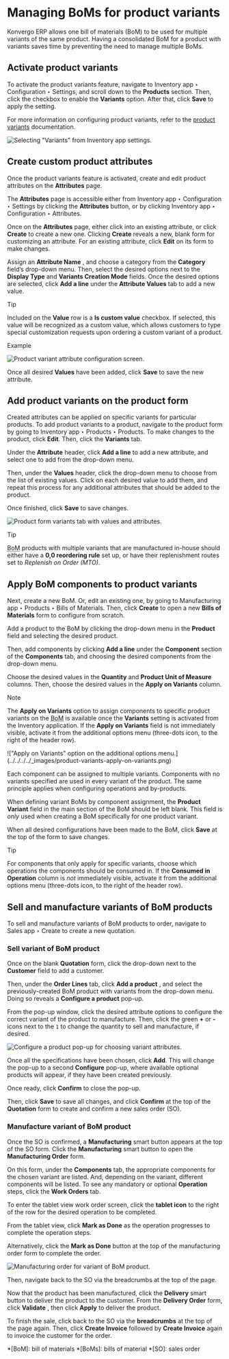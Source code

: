 # Managing BoMs for product variants

Konvergo ERP allows one bill of materials (BoM) to be used for multiple variants of
the same product. Having a consolidated BoM for a product with variants saves
time by preventing the need to manage multiple BoMs.

## Activate product variants

To activate the product variants feature, navigate to Inventory app ‣
Configuration ‣ Settings, and scroll down to the **Products** section. Then,
click the checkbox to enable the **Variants** option. After that, click
**Save** to apply the setting.

For more information on configuring product variants, refer to the [product
variants](../../../sales/sales/products_prices/products/variants)
documentation.

![Selecting "Variants" from Inventory app
settings.](../../../../_images/product-variants-variants-settings.png)

## Create custom product attributes

Once the product variants feature is activated, create and edit product
attributes on the **Attributes** page.

The **Attributes** page is accessible either from Inventory app ‣
Configuration ‣ Settings by clicking the **Attributes** button, or by clicking
Inventory app ‣ Configuration ‣ Attributes.

Once on the **Attributes** page, either click into an existing attribute, or
click **Create** to create a new one. Clicking **Create** reveals a new, blank
form for customizing an attribute. For an existing attribute, click **Edit**
on its form to make changes.

Assign an **Attribute Name** , and choose a category from the **Category**
field’s drop-down menu. Then, select the desired options next to the **Display
Type** and **Variants Creation Mode** fields. Once the desired options are
selected, click **Add a line** under the **Attribute Values** tab to add a new
value.

<div class="alert alert-info">
<p class="alert-title">
Tip</p><p>Included on the <b>Value</b> row is a <b>Is custom value</b> checkbox. If selected,
this value will be recognized as a custom value, which allows customers to type special
customization requests upon ordering a custom variant of a product.</p>
</div> <div class="alert alert-success">
<p class="alert-title">
Example</p><img alt="Product variant attribute configuration screen." class="align-center" src="../../../../_images/product-variants-attribute.png"/>
</div>

Once all desired **Values** have been added, click **Save** to save the new
attribute.

## Add product variants on the product form

Created attributes can be applied on specific variants for particular
products. To add product variants to a product, navigate to the product form
by going to Inventory app ‣ Products ‣ Products. To make changes to the
product, click **Edit**. Then, click the **Variants** tab.

Under the **Attribute** header, click **Add a line** to add a new attribute,
and select one to add from the drop-down menu.

Then, under the **Values** header, click the drop-down menu to choose from the
list of existing values. Click on each desired value to add them, and repeat
this process for any additional attributes that should be added to the
product.

Once finished, click **Save** to save changes.

![Product form variants tab with values and
attributes.](../../../../_images/product-variants-product-form.png)
<div class="alert alert-info">
<p class="alert-title">
Tip</p><p><abbr title="bill of materials">BoM</abbr> products with multiple variants that are manufactured in-house
should either have a <b>0,0 reordering rule</b> set up, or have their replenishment routes set to
<em>Replenish on Order (MTO)</em>.</p>
</div>

## Apply BoM components to product variants

Next, create a new BoM. Or, edit an existing one, by going to Manufacturing
app ‣ Products ‣ Bills of Materials. Then, click **Create** to open a new
**Bills of Materials** form to configure from scratch.

Add a product to the BoM by clicking the drop-down menu in the **Product**
field and selecting the desired product.

Then, add components by clicking **Add a line** under the **Component**
section of the **Components** tab, and choosing the desired components from
the drop-down menu.

Choose the desired values in the **Quantity** and **Product Unit of Measure**
columns. Then, choose the desired values in the **Apply on Variants** column.

<div class="alert alert-primary">
<p class="alert-title">
Note</p><p>The <b>Apply on Variants</b> option to assign components to specific product variants on the
<abbr title="bill of materials">BoM</abbr> is available once the <b>Variants</b> setting is activated
from the Inventory application. If the <b>Apply on Variants</b> field is
not immediately visible, activate it from the additional options menu (three-dots icon, to the
right of the header row).</p>
</div> !["Apply on Variants" option on the additional options
menu.](../../../../_images/product-variants-apply-on-variants.png)

Each component can be assigned to multiple variants. Components with no
variants specified are used in every variant of the product. The same
principle applies when configuring operations and by-products.

When defining variant BoMs by component assignment, the **Product Variant**
field in the main section of the BoM should be left blank. This field is
_only_ used when creating a BoM specifically for one product variant.

When all desired configurations have been made to the BoM, click **Save** at
the top of the form to save changes.

<div class="alert alert-info">
<p class="alert-title">
Tip</p><p>For components that only apply for specific variants, choose which operations the components
should be consumed in. If the <b>Consumed in Operation</b> column is <em>not</em> immediately
visible, activate it from the additional options menu (three-dots icon, to the right of the
header row).</p>
</div>

## Sell and manufacture variants of BoM products

To sell and manufacture variants of BoM products to order, navigate to Sales
app ‣ Create to create a new quotation.

### Sell variant of BoM product

Once on the blank **Quotation** form, click the drop-down next to the
**Customer** field to add a customer.

Then, under the **Order Lines** tab, click **Add a product** , and select the
previously-created BoM product with variants from the drop-down menu. Doing so
reveals a **Configure a product** pop-up.

From the pop-up window, click the desired attribute options to configure the
correct variant of the product to manufacture. Then, click the green **+** or
**-** icons next to the `1` to change the quantity to sell and manufacture, if
desired.

![Configure a product pop-up for choosing variant
attributes.](../../../../_images/product-variants-variant-popup.png)

Once all the specifications have been chosen, click **Add**. This will change
the pop-up to a second **Configure** pop-up, where available optional products
will appear, if they have been created previously.

Once ready, click **Confirm** to close the pop-up.

Then, click **Save** to save all changes, and click **Confirm** at the top of
the **Quotation** form to create and confirm a new sales order (SO).

### Manufacture variant of BoM product

Once the SO is confirmed, a **Manufacturing** smart button appears at the top
of the SO form. Click the **Manufacturing** smart button to open the
**Manufacturing Order** form.

On this form, under the **Components** tab, the appropriate components for the
chosen variant are listed. And, depending on the variant, different components
will be listed. To see any mandatory or optional **Operation** steps, click
the **Work Orders** tab.

To enter the tablet view work order screen, click the **tablet icon** to the
right of the row for the desired operation to be completed.

From the tablet view, click **Mark as Done** as the operation progresses to
complete the operation steps.

Alternatively, click the **Mark as Done** button at the top of the
manufacturing order form to complete the order.

![Manufacturing order for variant of BoM
product.](../../../../_images/product-variants-manufacturing-order.png)

Then, navigate back to the SO via the breadcrumbs at the top of the page.

Now that the product has been manufactured, click the **Delivery** smart
button to deliver the product to the customer. From the **Delivery Order**
form, click **Validate** , then click **Apply** to deliver the product.

To finish the sale, click back to the SO via the **breadcrumbs** at the top of
the page again. Then, click **Create Invoice** followed by **Create Invoice**
again to invoice the customer for the order.

  *[BoM]: bill of materials
  *[BoMs]: bills of material
  *[SO]: sales order

